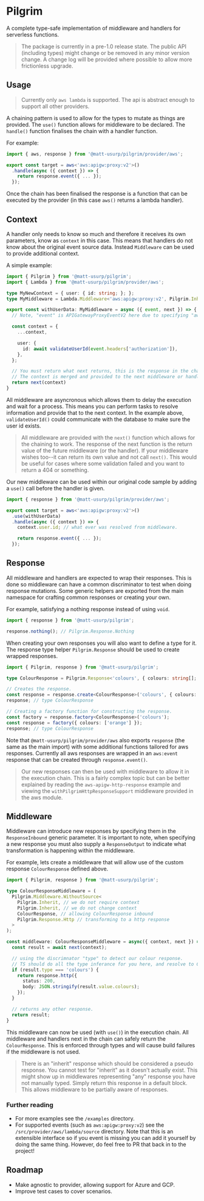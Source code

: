 # Pilgrim

A complete type-safe implementation of middleware and handlers for serverless functions.

> The package is currently in a pre-1.0 release state.
> The public API (including types) might change or be removed in any minor version change.
> A change log will be provided where possible to allow more frictionless upgrade.

## Usage

> Currently only `aws lambda` is supported.
> The api is abstract enough to support all other providers.

A chaining pattern is used to allow for the types to mutate as things are provided.
The `use()` function allows for middleware to be declared.
The `handle()` function finalises the chain with a handler function.

For example:

```ts
import { aws, response } from '@matt-usurp/pilgrim/provider/aws';

export const target = aws<'aws:apigw:proxy:v2'>()
  .handle(async ({ context }) => {
    return response.event({ ... });
  });
```

Once the chain has been finalised the response is a function that can be executed by the provider (in this case `aws()` returns a lambda handler).

## Context

A handler only needs to know so much and therefore it receives its own parameters, know as `context` in this case.
This means that handlers do not know about the original event source data.
Instead `Middleware` can be used to provide additional context.

A simple example:

```ts
import { Pilgrim } from '@matt-usurp/pilgrim';
import { Lambda } from '@matt-usurp/pilgrim/provider/aws';

type MyNewContext = { user: { id: string; }; };
type MyMiddleware = Lambda.Middleware<'aws:apigw:proxy:v2', Pilgrim.Inherit, MyNewContext, Pilgrim.Inherit, Pilgrim.Inherit>;

export const withUserData: MyMiddleware = async ({ event, next }) => {
  // Note, "event" is APIGatewayProxyEventV2 here due to specifying "aws:apigw:proxy:v2"

  const context = {
    ...context,

    user: {
      id: await validateUserId(event.headers['authorization']),
    },
  };

  // You must return what next returns, this is the response in the chain.
  // The context is merged and provided to the next middleware or handler.
  return next(context)
}
```

All middleware are asyncronous which allows them to delay the execution and wait for a process.
This means you can perform tasks to resolve information and provide that to the next context.
In the example above, `validateUserId()` could communicate with the database to make sure the user id exists.

> All middleware are provided with the `next()` function which allows for the chaining to work.
> The response of the next function is the return value of the future middleware (or the handler).
> If your middleware wishes too--it can return its own value and not call `next()`.
> This would be useful for cases where some validation failed and you want to return a 404 or something.

Our new middleware can be used within our original code sample by adding a `use()` call before the handler is given.

```ts
import { response } from '@matt-usurp/pilgrim/provider/aws';

export const target = aws<'aws:apigw:proxy:v2'>()
  .use(withUserData)
  .handle(async ({ context }) => {
    context.user.id; // what ever was resolved from middleware.

    return response.event({ ... });
  });
```

## Response

All middleware and handlers are expected to wrap their responses.
This is done so middleware can have a common discriminator to test when doing response mutations.
Some generic helpers are exported from the main namespace for crafting common responses or creating your own.

For example, satisfying a nothing response instead of using `void`.

```ts
import { response } from '@matt-usurp/pilgrim';

response.nothing(); // Pilgrim.Response.Nothing
```

When creating your own responses you will also want to define a type for it.
The response type helper `Pilgrim.Response` should be used to create wrapped responses.

```ts
import { Pilgrim, response } from '@matt-usurp/pilgrim';

type ColourResponse = Pilgrim.Response<'colours', { colours: string[]; }>;

// Creates the response.
const response = response.create<ColourResponse>('colours', { colours: ['red', 'green', 'blue'] });
response; // type ColourResponse

// Creating a factory function for constructing the response.
const factory = response.factory<ColourResponse>('colours');
const response = factory({ colours: ['orange'] });
response; // type ColourResponse
```

Note that `@matt-usurp/pilgrim/provider/aws` also exports `response` (the same as the main import) with some additional functions tailored for aws responses.
Currently all aws responses are wrapped in an `aws:event` response that can be created through `response.event()`.

> Our new responses can then be used with middleware to allow it in the execution chain.
> This is a fairly complex topic but can be better explained by reading the `aws-apigw-http-response` example and viewing the `withPilgrimHttpResponseSupport` middleware provided in the aws module.

## Middleware

Middleware can introduce new responses by specifying them in the `ResponseInbound` generic parameter.
It is important to note, when specifying a new response you must also supply a `ResponseOutput` to indicate what transformation is happening within the middleware.

For example, lets create a middleware that will allow use of the custom response `ColourResponse` defined above.

```ts
import { Pilgrim, response } from '@matt-usurp/pilgrim';

type ColourResponseMiddleware = (
  Pilgrim.Middleware.WithoutSource<
    Pilgrim.Inherit, // we do not require context
    Pilgrim.Inherit, // we do not change context
    ColourResponse, // allowing ColourResponse inbound
    Pilgrim.Response.Http // transforming to a http response
  >
);

const middleware: ColourResponseMiddleware = async({ context, next }) => {
  const result = await next(context);

  // using the discrimnator "type" to detect our colour response.
  // TS should do all the type inferance for you here, and resolve to ColourResponse.
  if (result.type === 'colours') {
    return response.http({
      status: 200,
      body: JSON.stringify(result.value.colours);
    });
  }

  // returns any other response.
  return result;
}
```

This middleware can now be used (with `use()`) in the execution chain.
All middleware and handlers next in the chain can safely return the `ColourResponse`.
This is enforced through types and will cause build failures if the middleware is not used.

> There is an "inherit" response which should be considered a pseudo response.
> You cannot test for "inherit" as it doesn't actually exist.
> This might show up in middlewares representing "any" response you have not manually typed.
> Simply return this response in a default block.
> This allows middleware to be partially aware of responses.

### Further reading

* For more examples see the `/examples` directory.
* For supported events (such as `aws:apigw:proxy:v2`) see the `/src/provider/aws/lambda/source` directory. Note that this is an extensible interface so if you event is missing you can add it yourself by doing the same thing. However, do feel free to PR that back in to the project!

## Roadmap

* Make agnostic to provider, allowing support for Azure and GCP.
* Improve test cases to cover scenarios.

